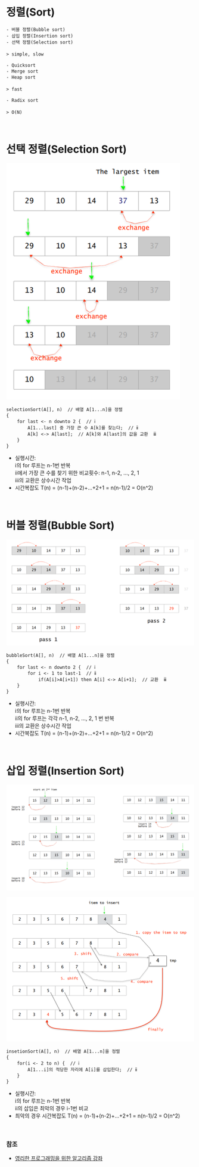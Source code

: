 # 정렬(Sort)

```
- 버블 정렬(Bubble sort)
- 삽입 정렬(Insertion sort)
- 선택 정렬(Selection sort)

> simple, slow
```

```
- Quicksort
- Merge sort
- Heap sort

> fast
```

```
- Radix sort

> O(N)
```

<br>

# 선택 정렬(Selection Sort)

![Selection Sort](/ALGORITHM/img/selection_sort.png)

```
selectionSort(A[], n)  // 배열 A[1...n]을 정렬
{
    for last <- n downto 2 {  // ⅰ
        A[1...last] 중 가장 큰 수 A[k]를 찾는다;  // ⅱ
        A[k] <-> A[last];  // A[k]와 A[last]의 값을 교환  ⅲ
    }
}
```

- 실행시간: <br>
  ⅰ의 for 루프는 n-1번 반복 <br>
  ⅱ에서 가장 큰 수를 찾기 위한 비교횟수: n-1, n-2, ..., 2, 1 <br>
  ⅲ의 교환은 상수시간 작업 <br>
- 시간복잡도 T(n) = (n-1)+(n-2)+...+2+1 = n(n-1)/2 = O(n^2)

<br>

# 버블 정렬(Bubble Sort)

![Bubble Sort](/ALGORITHM/img/bubble_sort.png)

```
bubbleSort(A[], n)  // 배열 A[1...n]을 정렬
{
    for last <- n downto 2 {  // ⅰ
        for i <- 1 to last-1  // ⅱ
            if(A[i]>A[i+1]) then A[i] <-> A[i+1];  // 교환  ⅲ
    }
}
```

- 실행시간: <br>
  ⅰ의 for 루프는 n-1번 반복 <br>
  ⅱ의 for 루프는 각각 n-1, n-2, ..., 2, 1 번 반복 <br>
  ⅲ의 교환은 상수시간 작업 <br>
- 시간복잡도 T(n) = (n-1)+(n-2)+...+2+1 = n(n-1)/2 = O(n^2)

<br>

# 삽입 정렬(Insertion Sort)

![Insertion Sort](/ALGORITHM/img/insertion_sort.png)

![Insertion](/ALGORITHM/img/insertion.png)

```
insetionSort(A[], n)  // 배열 A[1...n]을 정렬
{
    for(i <- 2 to n) {  // ⅰ
        A[1...i]의 적당한 자리에 A[i]를 삽입한다;  // ⅱ
    }
}
```

- 실행시간: <br>
  ⅰ의 for 루프는 n-1번 반복 <br>
  ⅱ의 삽입은 최악의 경우 i-1번 비교 <br>
- 최악의 경우 시간복잡도 T(n) = (n-1)+(n-2)+...+2+1 = n(n-1)/2 = O(n^2)

<br>

### 참조

- [영리한 프로그래밍을 위한 알고리즘 강좌](https://www.inflearn.com/course/%EC%95%8C%EA%B3%A0%EB%A6%AC%EC%A6%98-%EA%B0%95%EC%A2%8C/dashboard)
